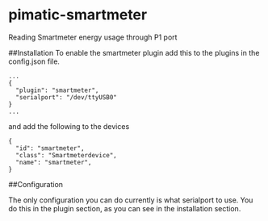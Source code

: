 pimatic-smartmeter
===============

Reading Smartmeter energy usage through P1 port

##Installation
To enable the smartmeter plugin add this to the plugins in the config.json file.

```
...
{
  "plugin": "smartmeter",
  "serialport": "/dev/ttyUSB0"
}
...
```

and add the following to the devices

```
{
  "id": "smartmeter",
  "class": "Smartmeterdevice",
  "name": "smartmeter",
}
```

##Configuration

The only configuration you can do currently is what serialport to use. You do this in the plugin section, as you can see in the installation section.

